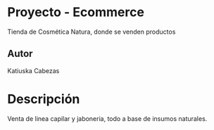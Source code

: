 # Proyecto - Ecommerce
Tienda de Cosmética Natura, donde se venden productos

## Autor
Katiuska Cabezas

# Descripción
Venta de linea capilar y jaboneria, todo a base de insumos naturales.
